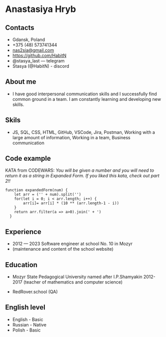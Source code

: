 # Anastasiya Hryb

## Contacts
* Gdansk, Poland
* +375 (48) 573741344 
* nas2sia@gmail.com 
* https://github.com/HabitN 
* @stasya_last — telegram
* Stasya (@HabitN) - discord

## About me 
* I have good interpersonal communication skills and I successfully find common ground in a team. I am constantly learning and developing new skills.

## Skils
* JS, SQL, CSS, HTML, GitHub, VSCode, Jira, Postman, Working with a large amount of information, Working in a team,
Business communication

## Code example
KATA from CODEWARS: 
*You will be given a number and you will need to return it as a string in Expanded Form. If you liked this kata, check out part 2!!*
```
function expandedForm(num) {
    let arr = ('' + num).split('')
    for(let i = 0; i < arr.length; i++) {
        arr[i]= arr[i] * (10 ** (arr.length-1 - i))
    }
    return arr.filter(a => a>0).join(' + ')
  }
```
##  Experience
* 2012 — 2023 Software engineer at school No. 10 in Mozyr
* (maintenance and content of the school website)

## Education

* Mozyr State Pedagogical University named after I.P.Shamyakin 2012-2017
 (teacher of mathematics and computer science)

* RedRover.school (QA)

## English level
* English - Basic
* Russian - Native
* Polish - Basic